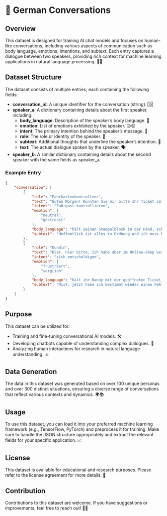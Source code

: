 # 💬 German Conversations

## Overview

This dataset is designed for training AI chat models and focuses on human-like conversations, including various aspects of communication such as body language, emotions, intentions, and subtext. Each entry captures a dialogue between two speakers, providing rich context for machine learning applications in natural language processing. 💬✨

## Dataset Structure

The dataset consists of multiple entries, each containing the following fields:

- **conversation_id**: A unique identifier for the conversation (string). 🆔
- **speaker_a**: A dictionary containing details about the first speaker, including:
  - **body_language**: Description of the speaker’s body language. 🕺
  - **emotion**: List of emotions exhibited by the speaker. 😐😟
  - **intent**: The primary intention behind the speaker’s message. 🎯
  - **role**: The role or identity of the speaker. 👤
  - **subtext**: Additional thoughts that underline the speaker’s intention. 💭
  - **text**: The actual dialogue spoken by the speaker. 🗣️
- **speaker_b**: A similar dictionary containing details about the second speaker with the same fields as speaker_a.

### Example Entry
```json
{
    "conversation": [
        {
            "role": "Fahrkartenkontrolleur",
            "text": "Guten Morgen! Könnten Sie mir bitte Ihr Ticket zeigen?",
            "intent": "Fahrgast kontrollieren",
            "emotion": [
                "neutral",
                "gestresst"
            ],
            "body_language": "hält seinen Stempelblock in der Hand, schaut den Fahrgast an",
            "subtext": "Hoffentlich ist alles in Ordnung und ich muss keinen Streit anfangen."
        },
        {
            "role": "Kundin",
            "text": "Klar, hier bitte. Ich habe aber im Online-Shop vergessen, die Option für die digitale Fahrkarte auszuwählen.",
            "intent": "sich entschuldigen",
            "emotion": [
                "frustriert",
                "sorglich"
            ],
            "body_language": "hält ihr Handy mit der geöffneten Ticket-App bereit, wirkt leicht verlegen",
            "subtext": "Mist, jetzt habe ich bestimmt wieder einen Fehler gemacht. Hoffentlich ist die Kontrolle nicht allzu streng."
        }
    ]
}
```

## Purpose

This dataset can be utilized for:

- Training and fine-tuning conversational AI models. 🛠️
- Developing chatbots capable of understanding complex dialogues. 🤖
- Analyzing human interactions for research in natural language understanding. 📊

## Data Generation

The data in this dataset was generated based on over 100 unique personas and over 300 distinct situations, ensuring a diverse range of conversations that reflect various contexts and dynamics. 🌍📚

## Usage

To use this dataset, you can load it into your preferred machine learning framework (e.g., TensorFlow, PyTorch) and preprocess it for training. Make sure to handle the JSON structure appropriately and extract the relevant fields for your specific application. 📈

## License

This dataset is available for educational and research purposes. Please refer to the license agreement for more details. 📜

## Contribution

Contributions to this dataset are welcome. If you have suggestions or improvements, feel free to reach out! 🤝✨

